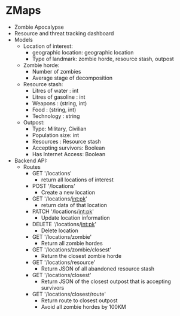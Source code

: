 # ZMaps
- Zombie Apocalypse
- Resource and threat tracking dashboard
- Models
  - Location of interest: 
    - geographic location: geographic location
    - Type of landmark: zombie horde, resource stash, outpost
  - Zombie horde:
    - Number of zombies
    - Average stage of decomposition
  - Resource stash:
    - Litres of water : int
    - Litres of gasoline : int
    - Weapons : (string, int)
    - Food : (string, int)
    - Technology : string
  - Outpost:
    - Type: Military, Civilian
    - Population size: int
    - Resources : Resource stash
    - Accepting survivors: Boolean
    - Has Internet Access: Boolean
- Backend API:
  - Routes
    - GET '/locations'
      - return all locations of interest
    - POST '/locations'
      - Create a new location
    - GET '/locations/<int:pk>'
      - return data of that location
    - PATCH '/locations/<int:pk>'
      - Update location information
    - DELETE '/locations/<int:pk>'
      - Delete location
    - GET '/locations/zombie'
      - Return all zombie hordes
    - GET '/locations/zombie/closest'
      - Return the closest zombie horde
    - GET '/locations/resource'
      - Return JSON of all abandoned resource stash
    - GET '/locations/closest'
      - Return JSON of the closest outpost that is accepting survivors
    - GET '/locations/closest/route'
      - Return route to closest outpost
      - Avoid all zombie hordes by 100KM
  